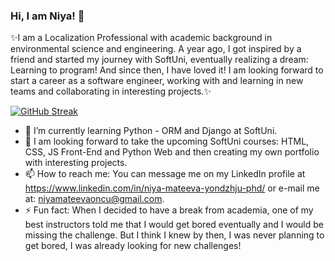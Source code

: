 ### Hi, I am Niya! 👋

✨I am a Localization Professional with academic background in environmental science and engineering. A year ago, I got inspired by a friend and started my journey with SoftUni, eventually realizing a dream: Learning to program! And since then, I have loved it! I am looking forward to start a career as a software engineer, working with and learning in new teams and collaborating in interesting projects.✨

[![GitHub Streak](https://github-readme-streak-stats-orcin.vercel.app?user=Polishko&theme=radical)](https://git.io/streak-stats)

- 🔭 I’m currently learning Python - ORM and Django at SoftUni.
- 🌱 I am looking forward to take the upcoming SoftUni courses: HTML, CSS, JS Front-End and Python Web and then creating my own portfolio with interesting projects.
- 📫 How to reach me: You can message me on my LinkedIn profile at https://www.linkedin.com/in/niya-mateeva-yondzhju-phd/ or e-mail me at: niyamateevaoncu@gmail.com.
- ⚡ Fun fact: When I decided to have a break from academia, one of my best instructors told me that I would get bored eventually and I would be missing the challenge. But I think I knew by then, I was never planning to get bored, I was already looking for new challenges!

